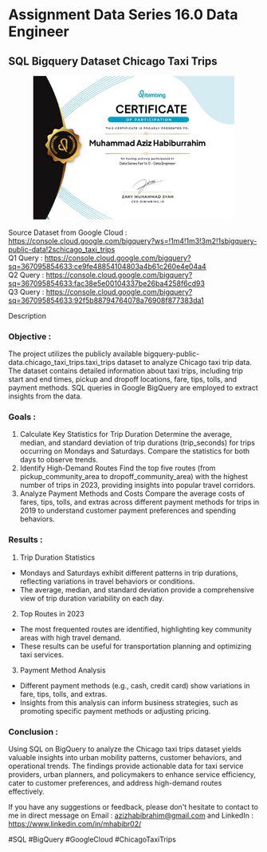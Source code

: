 # Assignment Data Series 16.0 Data Engineer
## SQL Bigquery Dataset Chicago Taxi Trips

<p align="center">
<img src="/Certificate/Sertifikat Data Series 16 Data Engineer.jpg" width="80%" height="30%">
</p>

Source Dataset from Google Cloud : https://console.cloud.google.com/bigquery?ws=!1m4!1m3!3m2!1sbigquery-public-data!2schicago_taxi_trips <br>
Q1 Query : https://console.cloud.google.com/bigquery?sq=367095854633:ce9fe48854104803a4b61c260e4e04a4 <br>
Q2 Query : https://console.cloud.google.com/bigquery?sq=367095854633:fac38e5e00104337be26ba4258f6cd93 <br>
Q3 Query : https://console.cloud.google.com/bigquery?sq=367095854633:92f5b88794764078a76908f877383da1 

Description

### Objective :
The project utilizes the publicly available bigquery-public-data.chicago_taxi_trips.taxi_trips dataset to analyze Chicago taxi trip data. The dataset contains detailed information about taxi trips, including trip start and end times, pickup and dropoff locations, fare, tips, tolls, and payment methods. SQL queries in Google BigQuery are employed to extract insights from the data.

### Goals :
1. Calculate Key Statistics for Trip Duration
Determine the average, median, and standard deviation of trip durations (trip_seconds) for trips occurring on Mondays and Saturdays. Compare the statistics for both days to observe trends.
2. Identify High-Demand Routes
Find the top five routes (from pickup_community_area to dropoff_community_area) with the highest number of trips in 2023, providing insights into popular travel corridors.
3. Analyze Payment Methods and Costs
Compare the average costs of fares, tips, tolls, and extras across different payment methods for trips in 2019 to understand customer payment preferences and spending behaviors.

### Results :
1. Trip Duration Statistics
- Mondays and Saturdays exhibit different patterns in trip durations, reflecting variations in travel behaviors or conditions.
- The average, median, and standard deviation provide a comprehensive view of trip duration variability on each day.
2. Top Routes in 2023
- The most frequented routes are identified, highlighting key community areas with high travel demand.
- These results can be useful for transportation planning and optimizing taxi services.
3. Payment Method Analysis
- Different payment methods (e.g., cash, credit card) show variations in fare, tips, tolls, and extras.
- Insights from this analysis can inform business strategies, such as promoting specific payment methods or adjusting pricing.
 
### Conclusion :
Using SQL on BigQuery to analyze the Chicago taxi trips dataset yields valuable insights into urban mobility patterns, customer behaviors, and operational trends. The findings provide actionable data for taxi service providers, urban planners, and policymakers to enhance service efficiency, cater to customer preferences, and address high-demand routes effectively.

If you have any suggestions or feedback, please don't hesitate to contact to me in direct message on Email : azizhabibrahim@gmail.com and LinkedIn : https://www.linkedin.com/in/mhabibr02/

#SQL #BigQuery #GoogleCloud #ChicagoTaxiTrips 
